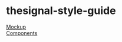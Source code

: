 # thesignal-style-guide

[Mockup](http://style.thesign.al/elements.html) <br>
[Components](http://style.thesign.al/styling.html)
